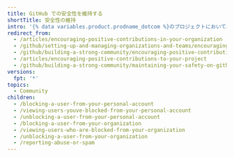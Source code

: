 ```yaml
---
title: GitHub での安全性を維持する
shortTitle: 安全性の維持
intro: '{% data variables.product.prodname_dotcom %}のプロジェクトにおいて、自分自身とコミュニティとのためになる健全な環境を築くため、ユーザをブロックおよびブロック解除し、混乱をもたらすコンテンツをレポートできます。'
redirect_from:
  - /articles/encouraging-positive-contributions-in-your-organization
  - /github/setting-up-and-managing-organizations-and-teams/encouraging-positive-contributions-in-your-organization
  - /github/building-a-strong-community/encouraging-positive-contributions-to-your-project
  - /articles/encouraging-positive-contributions-to-your-project
  - /github/building-a-strong-community/maintaining-your-safety-on-github
versions:
  fpt: '*'
topics:
  - Community
children:
  - /blocking-a-user-from-your-personal-account
  - /viewing-users-youve-blocked-from-your-personal-account
  - /unblocking-a-user-from-your-personal-account
  - /blocking-a-user-from-your-organization
  - /viewing-users-who-are-blocked-from-your-organization
  - /unblocking-a-user-from-your-organization
  - /reporting-abuse-or-spam
---
```


